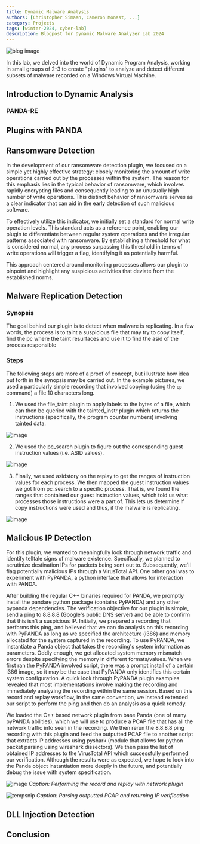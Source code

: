 ```yaml
---
title: Dynamic Malware Analysis
authors: [Christopher Simaan, Cameron Monast, ...]
category: Projects
tags: [winter-2024, cyber-lab]
description: Blogpost for Dynamic Malware Analyzer Lab 2024
---
```


<img src="https://csisolutions.in/wp-content/uploads/2022/03/malware.png" alt="blog image" />


<!---


FILL OUT YOUR RESPECTIVE SECTIONS AND REPLACE PLACEHOLDER TEXT
PUT YOUR NAME IN AUTHORS ABOVE


-->
In this lab, we delved into the world of Dynamic Program Analysis, working in small groups of 2-3 to create "plugins" to analyze and detect different subsets of malware recorded on a Windows Virtual Machine.

## Introduction to Dynamic Analysis

### PANDA-RE

## Plugins with PANDA

## Ransomware Detection
In the development of our ransomware detection plugin, we focused on a simple yet highly effective strategy: closely monitoring the amount of write operations carried out by the processes within the system. The reason for this emphasis lies in the typical behavior of ransomware, which involves rapidly encrypting files and consequently leading to an unusually high number of write operations. This distinct behavior of ransomware serves as a clear indicator that can aid in the early detection of such malicious software.

To effectively utilize this indicator, we initially set a standard for normal write operation levels. This standard acts as a reference point, enabling our plugin to differentiate between regular system operations and the irregular patterns associated with ransomware. By establishing a threshold for what is considered normal, any process surpassing this threshold in terms of write operations will trigger a flag, identifying it as potentially harmful.

This approach centered around monitoring processes allows our plugin to pinpoint and highlight any suspicious activities that deviate from the established norms.

## Malware Replication Detection

### Synopsis
The goal behind our plugin is to detect when malware is replicating. In a few words, the process is to taint a suspicious file that may try to copy itself, find the pc where the taint resurfaces and use it to find the asid of the process responsible

### Steps
The following steps are more of a proof of concept, but illustrate how idea put forth in the synopsis may be carried out. In the example pictures, we used a particularly simple recording that involved copying (using the `cp` command) a file 10 characters long.

1. We used the file_taint plugin to apply labels to the bytes of a file, which can then be queried with the tainted_instr plugin which returns the instructions (specifically, the program counter numbers) involving tainted data.

![image](https://hackmd.io/_uploads/Syu4uwapT.png)

2. We used the pc_search plugin to figure out the corresponding guest instruction values (i.e. ASID values).

![image](https://hackmd.io/_uploads/rknY_wTTT.png)

3. Finally, we used asidstory on the replay to get the ranges of instruction values for each process. We then mapped the guest instruction values we got from pc_search to a specific process. That is, we found the ranges that contained our guest instruction values, which told us what processes those instructions were a part of. This lets us determine if copy instructions were used and thus, if the malware is replicating.

![image](https://hackmd.io/_uploads/S1gjOPTaa.png)


## Malicious IP Detection
For this plugin, we wanted to meaningfully look through network traffic and identify telltale signs of malware existence. Specifically, we planned to scrutinize destination IPs for packets being sent out to. Subsequently, we'll flag potentially malicious IPs through a VirusTotal API. One other goal was to experiment with PyPANDA, a python interface that allows for interaction with PANDA.

After building the regular C++ binaries required for PANDA, we promptly install the pandare python package (contains PyPANDA) and any other pypanda dependencies. The verification objective for our plugin is simple, send a ping to 8.8.8.8 (Google's public DNS server) and be able to confirm that this isn't a suspicious IP.  Initially, we prepared a recording that performs this ping, and believed that we can do analysis on this recording with PyPANDA as long as we specified the architecture (i386) and memory allocated for the system captured in the recording. To use PyPANDA, we instantiate a Panda object that takes the recording's system information as parameters. Oddly enough, we get allocated system memory mismatch errors despite specifying the memory in different formats/values. When we first ran the PyPANDA involved script, there was a prompt install of a certain i386 image, so it may be the case that PyPANDA only identifies this certain system configuration. A quick look through PyPANDA plugin examples revealed that most implementations involve making the recording and immediately analyzing the recording within the same session. Based on this record and replay workflow, in the same convention, we instead extended our script to perform the ping and then do an analysis as a quick remedy.

We loaded the C++ based network plugin from base Panda (one of many pyPANDA abilities), which we will use to produce a PCAP file that has all the network traffic info seen in the recording. We then rerun the 8.8.8.8 ping recording with this plugin and feed the outputted PCAP file to another script that extracts IP addresses using pyshark (module that allows for python packet parsing using wireshark dissectors). We then pass the list of obtained IP addresses to the VirusTotal API which successfully performed our verification. Although the results were as expected, we hope to look into the Panda object instantiation more deeply in the future, and potentially debug the issue with system specification.

![image](https://hackmd.io/_uploads/r1oQAb_T6.png)
*Caption: Performing the record and replay with network plugin*

![tempsnip](https://hackmd.io/_uploads/HJf4xzd6p.png)
*Caption: Parsing outputted PCAP and returning IP verification*

## DLL Injection Detection

## Conclusion
